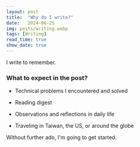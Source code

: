 ```yaml
---
layout: post
title:  "Why do I write?"
date:   2024-06-25
img: posts/writing.webp
tags: [Writing]
read_time: true
show_date: true
---
```


I write to remember.
### What to expect in the post?
- Technical problems I encountered and solved

- Reading digest

- Observations and reflections in daily life

- Traveling in Taiwan, the US, or around the globe

Without further ado, I'm going to get started.
